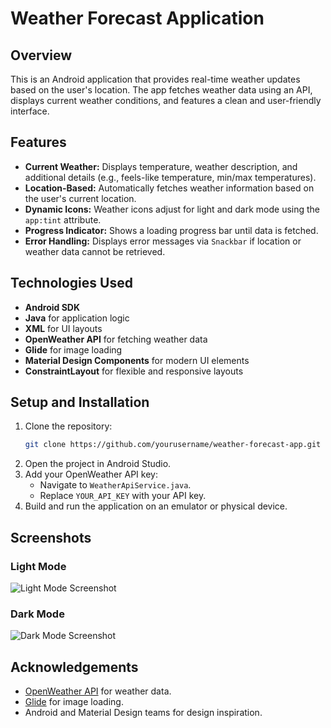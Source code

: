 # Weather Forecast Application

## Overview

This is an Android application that provides real-time weather updates based on the user's location. The app fetches weather data using an API, displays current weather conditions, and features a clean and user-friendly interface.

## Features

- **Current Weather:** Displays temperature, weather description, and additional details (e.g., feels-like temperature, min/max temperatures).
- **Location-Based:** Automatically fetches weather information based on the user's current location.
- **Dynamic Icons:** Weather icons adjust for light and dark mode using the `app:tint` attribute.
- **Progress Indicator:** Shows a loading progress bar until data is fetched.
- **Error Handling:** Displays error messages via `Snackbar` if location or weather data cannot be retrieved.

## Technologies Used

- **Android SDK**
- **Java** for application logic
- **XML** for UI layouts
- **OpenWeather API** for fetching weather data
- **Glide** for image loading
- **Material Design Components** for modern UI elements
- **ConstraintLayout** for flexible and responsive layouts

## Setup and Installation

1. Clone the repository:
   ```bash
   git clone https://github.com/yourusername/weather-forecast-app.git
   ```
2. Open the project in Android Studio.
3. Add your OpenWeather API key:
   - Navigate to `WeatherApiService.java`.
   - Replace `YOUR_API_KEY` with your API key.
4. Build and run the application on an emulator or physical device.

## Screenshots

### Light Mode

![Light Mode Screenshot](path/to/light-mode-screenshot.png)

### Dark Mode

![Dark Mode Screenshot](path/to/dark-mode-screenshot.png)


## Acknowledgements

- [OpenWeather API](https://openweathermap.org/api) for weather data.
- [Glide](https://github.com/bumptech/glide) for image loading.
- Android and Material Design teams for design inspiration.

